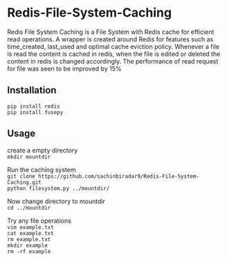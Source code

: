 # Redis-File-System-Caching
Redis File System Caching is a File System with Redis cache for efficient read operations. A wrapper is created around Redis for features such as time_created, last_used and optimal cache eviction policy. Whenever a file is read the content is cached in redis, when the file is edited or deleted the content in redis is changed accordingly. The performance of read request for file was seen to be improved by 15%

## Installation
`pip install redis`  
`pip install fusepy`

## Usage
create a empty directory  
`mkdir mountdir`

Run the caching system  
`git clone https://github.com/sachinbiradar9/Redis-File-System-Caching.git`  
`python filesystem.py ../mountdir/`

Now change directory to mountdir  
`cd ../mountdir`

Try any file operations  
`vim example.txt`  
`cat example.txt`  
`rm example.txt`  
`mkdir example`  
`rm -rf example`
